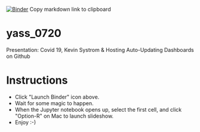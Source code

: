 [![Binder](https://mybinder.org/badge_logo.svg)](https://mybinder.org/v2/gh/sanzgiri/yass_0720/master?filepath=yass_july20.ipynb)
Copy markdown link to clipboard

# yass_0720
Presentation: Covid 19, Kevin Systrom &amp; Hosting Auto-Updating Dashboards on Github

# Instructions
* Click "Launch Binder" icon above.
* Wait for some magic to happen.
* When the Jupyter notebook opens up, select the first cell, and click "Option-R" on Mac to launch slideshow.
* Enjoy :-)
